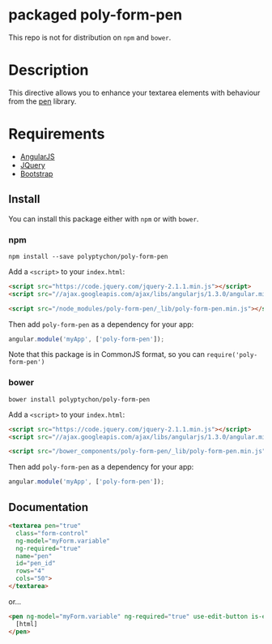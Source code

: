 # packaged poly-form-pen

This repo is not for distribution on `npm` and `bower`.

# Description

This directive allows you to enhance your textarea elements with behaviour from the [pen](https://github.com/sofish/pen) library.

# Requirements

- [AngularJS](http://angularjs.org/)
- [JQuery](http://jquery.com/)
- [Bootstrap](https://github.com/twbs/bootstrap/)

## Install

You can install this package either with `npm` or with `bower`.

### npm

```shell
npm install --save polyptychon/poly-form-pen
```

Add a `<script>` to your `index.html`:

```html
<script src="https://code.jquery.com/jquery-2.1.1.min.js"></script>
<script src="//ajax.googleapis.com/ajax/libs/angularjs/1.3.0/angular.min.js"></script>

<script src="/node_modules/poly-form-pen/_lib/poly-form-pen.min.js"></script>
```

Then add `poly-form-pen` as a dependency for your app:

```javascript
angular.module('myApp', ['poly-form-pen']);
```

Note that this package is in CommonJS format, so you can `require('poly-form-pen')`

### bower

```shell
bower install polyptychon/poly-form-pen
```

Add a `<script>` to your `index.html`:

```html
<script src="https://code.jquery.com/jquery-2.1.1.min.js"></script>
<script src="//ajax.googleapis.com/ajax/libs/angularjs/1.3.0/angular.min.js"></script>

<script src="/bower_components/poly-form-pen/_lib/poly-form-pen.min.js"></script>
```

Then add `poly-form-pen` as a dependency for your app:

```javascript
angular.module('myApp', ['poly-form-pen']);
```

## Documentation

```html
<textarea pen="true"
  class="form-control"
  ng-model="myForm.variable"
  ng-required="true"
  name="pen"
  id="pen_id"
  rows="4"
  cols="50">
</textarea>
```

or...

```html
<pen ng-model="myForm.variable" ng-required="true" use-edit-button is-editable>
  [html]
</pen>
```
